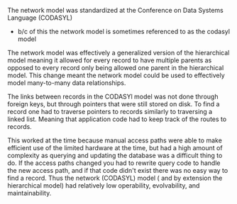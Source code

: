 The network model was standardized at the Conference on Data Systems Language (CODASYL)
* b/c of this the network model is sometimes referenced to as the codasyl model

The network model was effectively a generalized version of the hierarchical model meaning it allowed for every record to have multiple parents as opposed to every record only being allowed one parent in the hierarchical model. This change meant the network model could be used to effectively model many-to-many data relationships.

The links between records in the CODASYl model was not done through foreign keys, but through pointers that were still stored on disk. To find a record one had to traverse pointers to records similarly to traversing a linked list. Meaning that application code had to keep track of the routes to records.

This worked at the time because manual access paths were able to make efficient use of the limited hardware at the time, but had a high amount of complexity as querying and updating the database was a difficult thing to do. If the access paths changed you had to rewrite query code to handle the new access path, and if that code didn't exist there was no easy way to find a record. Thus the network (CODASYL) model ( and by extension the hierarchical model) had relatively low operability, evolvability, and maintainability. 

